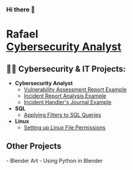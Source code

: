 ### Hi there 👋
<h1>Rafael<br/><a href="https://github.com/RafUrera">Cybersecurity Analyst</a></h1>

<h2>👨‍💻 Cybersecurity & IT Projects:</h2>

- <b>Cybersecurity Analyst</b>
  - [Vulnerability Assessment Report Example](https://docs.google.com/document/d/1huawJU8CN8NpNtFwcmoMrebvx3bbtQXatCdo5iC86FQ/edit?usp=sharing&resourcekey=0-jza_ll-DJafHGBa2wWDRcg)
  - [Incident Report Analysis Example](https://docs.google.com/document/d/1a29nBG8HLzSZGLzDjReI_6FOxfMeZT1UOYuKEotEJFE/edit?usp=sharing)
  - [Incident Handler's Journal Example](https://docs.google.com/document/d/1C6-XkT7aAPP0QNy2ycR2FonAQkMwB9GWfZuV2O9gD_w/edit?usp=sharing)
- <b>SQL</b>
  - [Applying Filters to SQL Queries](https://github.com/RafUrera/Applying-Filters-to-SQL-Queries)
- <b>Linux</b>
  - [Setting up Linux File Permissions](https://github.com/RafUrera/LinuxFilePermissionsPortfolio)

<h2>Other Projects</h2>
- Blender Art - Using Python in Blender

<!--
**RafUrera/RafUrera** is a ✨ _special_ ✨ repository because its `README.md` (this file) appears on your GitHub profile.

Here are some ideas to get you started:

- 🔭 I’m currently working on ...
- 🌱 I’m currently learning ...
- 👯 I’m looking to collaborate on ...
- 🤔 I’m looking for help with ...
- 💬 Ask me about ...
- 📫 How to reach me: ...
- 😄 Pronouns: ...
- ⚡ Fun fact: ...
-->

